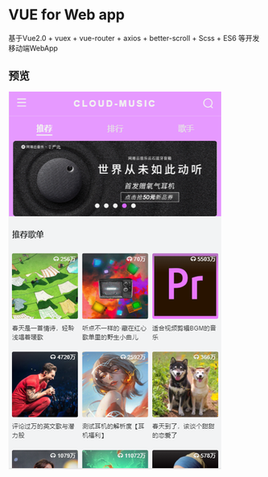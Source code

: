 # VUE for Web app
基于Vue2.0 + vuex + vue-router + axios + better-scroll + Scss + ES6 等开发移动端WebApp

## 预览
![首页](doc\img\1552639682(1).png)